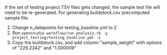 If the set of testing project TSV files gets changed, the sample test file will need to be re-generated. For generating buildstock.csv precomputed sample file:
1. Change n_datapoints for testing_baseline.yml to 2
2. Run ``openstudio workflow/run_analysis.rb -y project_testing/testing_baseline.yml -s``
3. Copy the buildstock.csv, and add column "sample_weight" with options of "226.2342" and "1.000009"

